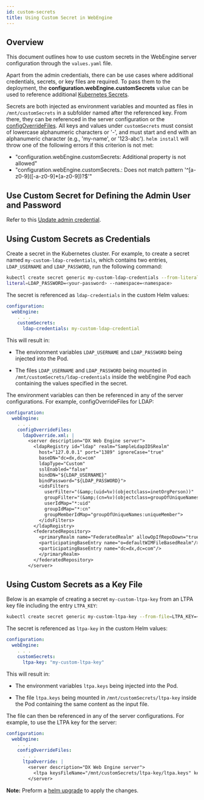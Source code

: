 ```yaml
---
id: custom-secrets
title: Using Custom Secret in WebEngine
---
```


## Overview
This document outlines how to use custom secrets in the WebEngine server configuration through the `values.yaml` file.

Apart from the admin credentials, there can be use cases where additional credentials, secrets, or key files are required. To pass them to the deployment, the **configuration.webEngine.customSecrets** value can be used to reference additional [Kubernetes Secrets](https://kubernetes.io/docs/concepts/configuration/secret/).

Secrets are both injected as environment variables and mounted as files in `/mnt/customSecrets` in a subfolder named after the referenced key. From there, they can be referenced in the server configuration or the [configOverrideFiles](./configuration_changes_using_overrides.md).
All keys and values under `customSecrets` must consist of lowercase alphanumeric characters or '-', and must start and end with an alphanumeric character (e.g., 'my-name', or '123-abc'). `helm install` will throw one of the following errors if this criterion is not met:

- "configuration.webEngine.customSecrets: Additional property is not allowed"
- "configuration.webEngine.customSecrets.: Does not match pattern '^\[a-z0-9\]([-a-z0-9]*[a-z0-9])?$'"

## Use Custom Secret for Defining the Admin User and Password

Refer to this [Update admin credential](./update_wpsadmin_password.md).

## Using Custom Secrets as Credentials

Create a secret in the Kubernetes cluster. 
For example, to create a secret named `my-custom-ldap-credentials`, which contains two entries, `LDAP_USERNAME` and `LDAP_PASSWORD`, run the following command:

```bash
kubectl create secret generic my-custom-ldap-credentials --from-literal=LDAP_USERNAME=<your-username> --from-
literal=LDAP_PASSWORD=<your-password> --namespace=<namespace> 
```

The secret is referenced as `ldap-credentials` in the custom Helm values:

```yaml
configuration: 
  webEngine:
    . . . 
    customSecrets: 
      ldap-credentials: my-custom-ldap-credential
```

This will result in:

- The environment variables `LDAP_USERNAME` and `LDAP_PASSWORD` being injected into the Pod.

- The files `LDAP_USERNAME` and `LDAP_PASSWORD` being mounted in `/mnt/customSecrets/ldap-credentials` inside the webEngine Pod each containing the values specified in the secret.

The environment variables can then be referenced in any of the server configurations. For example, configOverrideFiles for LDAP:

```yaml
configuration: 
  webEngine:
    . . .
    configOverrideFiles:
      ldapOverride.xml: | 
        <server description="DX Web Engine server"> 
          <ldapRegistry id="ldap" realm="SampleLdapIDSRealm"
            host="127.0.0.1" port="1389" ignoreCase="true"
            baseDN="dc=dx,dc=com"
            ldapType="Custom"
            sslEnabled="false"
            bindDN="${LDAP_USERNAME}"
            bindPassword="${LDAP_PASSWORD}">
            <idsFilters
              userFilter="(&amp;(uid=%v)(objectclass=inetOrgPerson))"
              groupFilter="(&amp;(cn=%v)(objectclass=groupOfUniqueNames))"
              userIdMap="*:uid"
              groupIdMap="*:cn"
              groupMemberIdMap="groupOfUniqueNames:uniqueMember">
            </idsFilters>
          </ldapRegistry>
          <federatedRepository>
            <primaryRealm name="FederatedRealm" allowOpIfRepoDown="true">
            <participatingBaseEntry name="o=defaultWIMFileBasedRealm"/>
            <participatingBaseEntry name="dc=dx,dc=com"/>
            </primaryRealm>
          </federatedRepository>
        </server>
```

## Using Custom Secrets as a Key File

Below is an example of creating a secret `my-custom-ltpa-key` from an LTPA key file including the entry `LTPA_KEY`:

``` bash
kubectl create secret generic my-custom-ltpa-key --from-file=LTPA_KEY=<path-to-key-file> --namespace=<namespace>
```

The secret is referenced as `ltpa-key` in the custom Helm values:

```yaml
configuration: 
  webEngine:
    . . . 
    customSecrets: 
      ltpa-key: "my-custom-ltpa-key"
```

This will result in:

- The environment variables `ltpa.keys` being injected into the Pod.

- The file `ltpa.keys` being mounted in `/mnt/customSecrets/ltpa-key` inside the Pod containing the same content as the input file.

The file can then be referenced in any of the server configurations. For example, to use the LTPA key for the server:

```yaml
configuration: 
  webEngine:
    . . . 
    configOverrideFiles: 
      . . .
      ltpaOverride: | 
        <server description="DX Web Engine server">  
          <ltpa keysFileName="/mnt/customSecrets/ltpa-key/ltpa.keys" keysPassword="myLtpaKeyPassword" /> 
        </server> 
```

**Note:** Preform a [helm upgrade](./helm_upgrade_values.md) to apply the changes.

